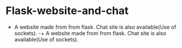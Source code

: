 # Flask-website-and-chat
- A website made from from flask. Chat site is also available(Use of sockets).
-+ A website made from from flask. Chat site is also available(Use of sockets).

